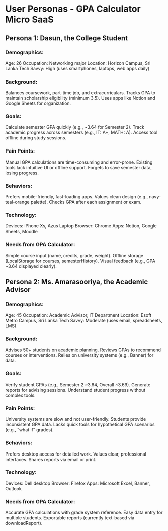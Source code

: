 # User Personas - GPA Calculator Micro SaaS

## Persona 1: Dasun, the College Student

### Demographics:
Age: 26
Occupation: Networking major
Location: Horizon Campus, Sri Lanka
Tech Savvy: High (uses smartphones, laptops, web apps daily)


### Background:
Balances coursework, part-time job, and extracurriculars.
Tracks GPA to maintain scholarship eligibility (minimum 3.5).
Uses apps like Notion and Google Sheets for organization.


### Goals:
Calculate semester GPA quickly (e.g., ~3.64 for Semester 2).
Track academic progress across semesters (e.g., IT: A+, MATH: A).
Access tool offline during study sessions.


### Pain Points:
Manual GPA calculations are time-consuming and error-prone.
Existing tools lack intuitive UI or offline support.
Forgets to save semester data, losing progress.


### Behaviors:
Prefers mobile-friendly, fast-loading apps.
Values clean design (e.g., navy-teal-orange palette).
Checks GPA after each assignment or exam.


### Technology:
Devices: iPhone Xs, Azus Laptop
Browser: Chrome
Apps: Notion, Google Sheets, Moodle


### Needs from GPA Calculator:
Simple course input (name, credits, grade, weight).
Offline storage (LocalStorage for courses, semesterHistory).
Visual feedback (e.g., GPA ~3.64 displayed clearly).



## Persona 2: Ms. Amarasooriya, the Academic Advisor

### Demographics:
Age: 45
Occupation: Academic Advisor, IT Department
Location: Esoft Metro Campus, Sri Lanka
Tech Savvy: Moderate (uses email, spreadsheets, LMS)


### Background:
Advises 50+ students on academic planning.
Reviews GPAs to recommend courses or interventions.
Relies on university systems (e.g., Banner) for data.


### Goals:
Verify student GPAs (e.g., Semester 2 ~3.64, Overall ~3.69).
Generate reports for advising sessions.
Understand student progress without complex tools.


### Pain Points:
University systems are slow and not user-friendly.
Students provide inconsistent GPA data.
Lacks quick tools for hypothetical GPA scenarios (e.g., “what if” grades).


### Behaviors:
Prefers desktop access for detailed work.
Values clear, professional interfaces.
Shares reports via email or print.


### Technology:
Devices: Dell desktop
Browser: Firefox
Apps: Microsoft Excel, Banner, Outlook


### Needs from GPA Calculator:
Accurate GPA calculations with grade system reference.
Easy data entry for multiple students.
Exportable reports (currently text-based via downloadReport).



